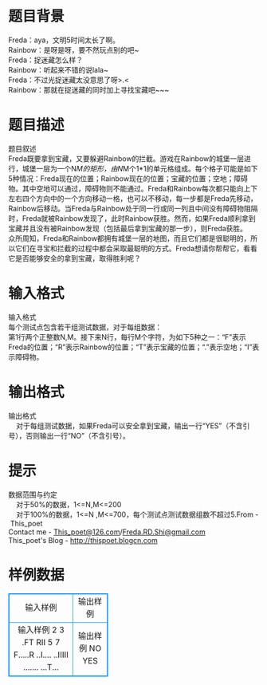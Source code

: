 # 

 
 # 题目背景 
Freda：aya，文明5时间太长了啊。<BR>Rainbow：是呀是呀，要不然玩点别的吧~<BR>Freda：捉迷藏怎么样？<BR>Rainbow：听起来不错的说lala~<BR>Freda：不过光捉迷藏太没意思了呀&gt;.&lt;<BR>Rainbow：那就在捉迷藏的同时加上寻找宝藏吧~~~ 

 
 # 题目描述 
题目叙述<BR>	Freda既要拿到宝藏，又要躲避Rainbow的拦截。游戏在Rainbow的城堡一层进行，城堡一层为一个N*M的矩形，由N*M个1*1的单元格组成。每个格子可能是如下5种情况：Freda现在的位置；Rainbow现在的位置；宝藏的位置；空地；障碍物。其中空地可以通过，障碍物则不能通过。Freda和Rainbow每次都只能向上下左右四个方向中的一个方向移动一格，也可以不移动，每一步都是Freda先移动，Rainbow后移动。当Freda与Rainbow处于同一行或同一列且中间没有障碍物阻隔时，Freda就被Rainbow发现了，此时Rainbow获胜。然而，如果Freda顺利拿到宝藏并且没有被Rainbow发现（包括最后拿到宝藏的那一步），则Freda获胜。<BR>	众所周知，Freda和Rainbow都拥有城堡一层的地图，而且它们都是很聪明的，所以它们在寻宝和拦截的过程中都会采取最聪明的方式。Freda想请你帮帮它，看看它是否能够安全的拿到宝藏，取得胜利呢？ 

 
 # 输入格式 
输入格式<BR>	每个测试点包含若干组测试数据，对于每组数据：<BR>	第1行两个正整数N,M。接下来N行，每行M个字符，为如下5种之一：“F”表示Freda的位置；“R”表示Rainbow的位置；“T”表示宝藏的位置；“.”表示空地；“I”表示障碍物。 

 
 # 输出格式 
输出格式<BR>&nbsp;&nbsp;&nbsp;&nbsp;对于每组测试数据，如果Freda可以安全拿到宝藏，输出一行“YES”（不含引号），否则输出一行“NO”（不含引号）。 

 
 # 提示 
数据范围与约定<BR>&nbsp;&nbsp;&nbsp;&nbsp;对于50%的数据，1&lt;=N,M&lt;=200<BR>&nbsp;&nbsp;&nbsp;&nbsp;对于100%的数据，1&lt;=N	,M&lt;=700，每个测试点测试数据组数不超过5.From&nbsp;-&nbsp;This_poet<BR>Contact&nbsp;me&nbsp;-&nbsp;This_poet@126.com/Freda.RD.Shi@gmail.com<BR>This_poet's&nbsp;Blog&nbsp;-&nbsp;http://thispoet.blogcn.com 
# 样例数据
<style>
        table,table tr th, table tr td { border:1px solid #0094ff; }
        table { width: 200px; min-height: 25px; line-height: 25px; text-align: center; border-collapse: collapse;}   
    </style>
<table>
	<tr>
		<td>输入样例</td>
		<td>输出样例</td>
	</tr>
<tr><td>输入样例
2 3
.FT
RII
5 7
F.....R
..I....
..IIIII
.......
...T...</td><td>输出样例
NO
YES</td></tr></table>
